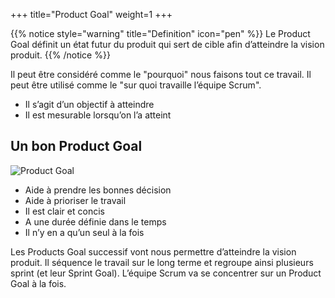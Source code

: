 +++
title="Product Goal"
weight=1
+++

{{% notice style="warning" title="Definition" icon="pen" %}}
Le Product Goal définit un état futur du produit qui sert de cible afin d’atteindre la vision
produit.
{{% /notice %}}

Il peut être considéré comme le "pourquoi" nous faisons tout ce travail. Il peut être utilisé
comme le "sur quoi travaille l’équipe Scrum".
- Il s’agit d’un objectif à atteindre
- Il est mesurable lorsqu’on l’a atteint

## Un bon Product Goal
![Product Goal](../images/product_goal.png?width=30pc)

- Aide à prendre les bonnes décision
- Aide à prioriser le travail
- Il est clair et concis
- A une durée définie dans le temps
- Il n’y en a qu’un seul à la fois

Les Products Goal successif vont nous permettre d’atteindre la vision produit. Il séquence le
travail sur le long terme et regroupe ainsi plusieurs sprint (et leur Sprint Goal). L’équipe
Scrum va se concentrer sur un Product Goal à la fois.